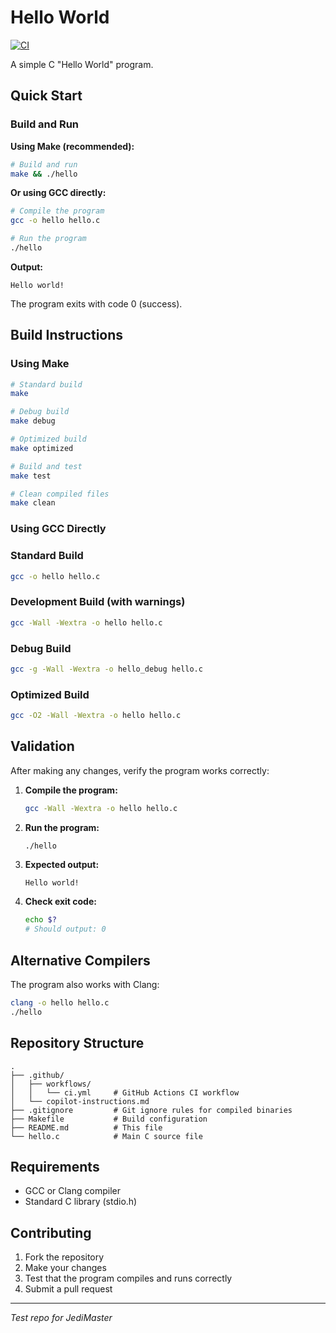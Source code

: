 # Hello World

[![CI](https://github.com/lucabol/Hello-World/actions/workflows/ci.yml/badge.svg)](https://github.com/lucabol/Hello-World/actions/workflows/ci.yml)

A simple C "Hello World" program.

## Quick Start

### Build and Run

**Using Make (recommended):**
```bash
# Build and run
make && ./hello
```

**Or using GCC directly:**
```bash
# Compile the program
gcc -o hello hello.c

# Run the program
./hello
```

**Output:**
```
Hello world!
```

The program exits with code 0 (success).

## Build Instructions

### Using Make

```bash
# Standard build
make

# Debug build
make debug

# Optimized build  
make optimized

# Build and test
make test

# Clean compiled files
make clean
```

### Using GCC Directly

### Standard Build
```bash
gcc -o hello hello.c
```

### Development Build (with warnings)
```bash
gcc -Wall -Wextra -o hello hello.c
```

### Debug Build
```bash
gcc -g -Wall -Wextra -o hello_debug hello.c
```

### Optimized Build
```bash
gcc -O2 -Wall -Wextra -o hello hello.c
```

## Validation

After making any changes, verify the program works correctly:

1. **Compile the program:**
   ```bash
   gcc -Wall -Wextra -o hello hello.c
   ```

2. **Run the program:**
   ```bash
   ./hello
   ```

3. **Expected output:**
   ```
   Hello world!
   ```

4. **Check exit code:**
   ```bash
   echo $?
   # Should output: 0
   ```

## Alternative Compilers

The program also works with Clang:
```bash
clang -o hello hello.c
./hello
```

## Repository Structure

```
.
├── .github/
│   ├── workflows/
│   │   └── ci.yml     # GitHub Actions CI workflow
│   └── copilot-instructions.md
├── .gitignore         # Git ignore rules for compiled binaries
├── Makefile           # Build configuration
├── README.md          # This file
└── hello.c            # Main C source file
```

## Requirements

- GCC or Clang compiler
- Standard C library (stdio.h)

## Contributing

1. Fork the repository
2. Make your changes
3. Test that the program compiles and runs correctly
4. Submit a pull request

---

*Test repo for JediMaster*